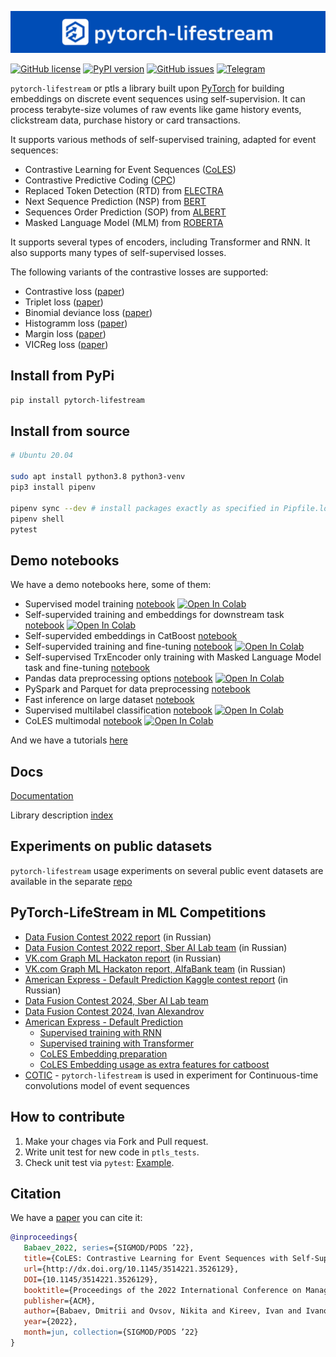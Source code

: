 ![ptls-logo](ptls-banner.png)


[![GitHub license](https://img.shields.io/github/license/dllllb/pytorch-lifestream.svg)](https://github.com/dllllb/pytorch-lifestream/blob/master/LICENSE)
[![PyPI version](https://badge.fury.io/py/pytorch-lifestream.svg)](https://badge.fury.io/py/pytorch-lifestream)
[![GitHub issues](https://img.shields.io/github/issues/dllllb/pytorch-lifestream.svg)](https://github.com/dllllb/pytorch-lifestream/issues)
[![Telegram](https://img.shields.io/badge/chat-on%20Telegram-2ba2d9.svg)](https://t.me/pytorch_lifestream)

`pytorch-lifestream` or ptls a library built upon [PyTorch](https://pytorch.org/) for building embeddings on discrete event sequences using self-supervision. It can process terabyte-size volumes of raw events like game history events, clickstream data, purchase history or card transactions.

It supports various methods of self-supervised training, adapted for event sequences:

- Contrastive Learning for Event Sequences ([CoLES](https://arxiv.org/abs/2002.08232))
- Contrastive Predictive Coding ([CPC](https://arxiv.org/abs/1807.03748))
- Replaced Token Detection (RTD) from [ELECTRA](https://arxiv.org/abs/2003.10555)
- Next Sequence Prediction (NSP) from [BERT](https://arxiv.org/abs/1810.04805)
- Sequences Order Prediction (SOP) from [ALBERT](https://arxiv.org/abs/1909.11942)
- Masked Language Model (MLM) from [ROBERTA](https://arxiv.org/abs/1907.11692)

It supports several types of encoders, including Transformer and RNN. It also supports many types of self-supervised losses.

The following variants of the contrastive losses are supported:

- Contrastive loss ([paper](https://doi.org/10.1109/CVPR.2006.100))
- Triplet loss ([paper](https://arxiv.org/abs/1412.6622))
- Binomial deviance loss ([paper](https://arxiv.org/abs/1407.4979))
- Histogramm loss ([paper](https://arxiv.org/abs/1611.00822))
- Margin loss ([paper](https://arxiv.org/abs/1706.07567))
- VICReg loss ([paper](https://arxiv.org/abs/2105.04906))

## Install from PyPi

```sh
pip install pytorch-lifestream
```

## Install from source

```sh
# Ubuntu 20.04

sudo apt install python3.8 python3-venv
pip3 install pipenv

pipenv sync --dev # install packages exactly as specified in Pipfile.lock
pipenv shell
pytest

```

## Demo notebooks

We have a demo notebooks here, some of them:

- Supervised model training [notebook](tutorials/notebooks/supervised-sequence-to-target.ipynb) [![Open In Colab](https://colab.research.google.com/assets/colab-badge.svg)](https://colab.research.google.com/github/dllllb/pytorch-lifestream/blob/master/tutorials/notebooks/supervised-sequence-to-target.ipynb)
- Self-supervided training and embeddings for downstream task [notebook](tutorials/notebooks/coles-emb.ipynb) [![Open In Colab](https://colab.research.google.com/assets/colab-badge.svg)](https://colab.research.google.com/github/dllllb/pytorch-lifestream/blob/master/tutorials/notebooks/coles-emb.ipynb)
- Self-supervided embeddings in CatBoost [notebook](tutorials/notebooks/coles-catboost.ipynb)
- Self-supervided training and fine-tuning [notebook](tutorials/notebooks/coles-finetune.ipynb) [![Open In Colab](https://colab.research.google.com/assets/colab-badge.svg)](https://colab.research.google.com/github/dllllb/pytorch-lifestream/blob/master/tutorials/notebooks/coles-finetune.ipynb)
- Self-supervised TrxEncoder only training with Masked Language Model task and fine-tuning [notebook](tutorials/notebooks/mlm-emb.ipynb)
- Pandas data preprocessing options [notebook](tutorials/notebooks/preprocessing-demo.ipynb) [![Open In Colab](https://colab.research.google.com/assets/colab-badge.svg)](https://colab.research.google.com/github/dllllb/pytorch-lifestream/blob/master/tutorials/notebooks/preprocessing-demo.ipynb)
- PySpark and Parquet for data preprocessing [notebook](tutorials/notebooks/pyspark-parquet.ipynb)
- Fast inference on large dataset [notebook](tutorials/notebooks/extended_inference.ipynb)
- Supervised multilabel classification [notebook](tutorials/notebooks/multilabel-classification.ipynb) [![Open In Colab](https://colab.research.google.com/assets/colab-badge.svg)](https://colab.research.google.com/github/dllllb/pytorch-lifestream/blob/master/tutorials/notebooks/multilabel-classification.ipynb)
- CoLES multimodal [notebook](tutorials/notebooks/CoLES-multimodal.ipynb) [![Open In Colab](https://colab.research.google.com/assets/colab-badge.svg)](https://colab.research.google.com/github/dllllb/pytorch-lifestream/blob/master/tutorials/notebooks/CoLES-multimodal.ipynb)

And we have a tutorials [here](tutorials)
## Docs

[Documentation](https://dllllb.github.io/pytorch-lifestream/)

Library description [index](docs/index.md)

## Experiments on public datasets

`pytorch-lifestream` usage experiments on several public event datasets are available in the separate [repo](https://github.com/dllllb/ptls-experiments)

## PyTorch-LifeStream in ML Competitions
- [Data Fusion Contest 2022 report](https://habr.com/ru/companies/vtb/articles/673666/) (in Russian)
- [Data Fusion Contest 2022 report, Sber AI Lab team](https://habr.com/ru/companies/ods/articles/670572/) (in Russian)
- [VK.com Graph ML Hackaton report](https://habr.com/ru/companies/vk/articles/703484/) (in Russian)
- [VK.com Graph ML Hackaton report, AlfaBank team](https://habr.com/ru/companies/alfa/articles/698660/) (in Russian)
- [American Express - Default Prediction Kaggle contest report](https://habr.com/ru/articles/704440/) (in Russian)
- [Data Fusion Contest 2024, Sber AI Lab team](https://github.com/warofgam/Sber-AI-Lab---datafusion)
- [Data Fusion Contest 2024, Ivan Alexandrov](https://github.com/Ivanich-spb/datafusion_2024_churn) 
- [American Express - Default Prediction](https://www.kaggle.com/competitions/amex-default-prediction)
    - [Supervised training with RNN](https://www.kaggle.com/code/ivkireev/amex-ptls-baseline-supervised-neural-network)
    - [Supervised training with Transformer](https://www.kaggle.com/code/ivkireev/amex-transformer-network-train-with-ptls)
    - [CoLES Embedding preparation](https://www.kaggle.com/code/ivkireev/amex-contrastive-embeddings-with-ptls-coles)
    - [CoLES Embedding usage as extra features for catboost](https://www.kaggle.com/code/ivkireev/catboost-classifier-with-coles-embeddings)
- [COTIC](https://github.com/VladislavZh/COTIC) - `pytorch-lifestream` is used in experiment for Continuous-time convolutions model of event sequences

## How to contribute

1. Make your chages via Fork and Pull request.
2. Write unit test for new code in `ptls_tests`.
3. Check unit test via `pytest`: [Example](.#install-from-source).

## Citation

We have a [paper](https://arxiv.org/abs/2002.08232) you can cite it:
```bibtex
@inproceedings{
   Babaev_2022, series={SIGMOD/PODS ’22},
   title={CoLES: Contrastive Learning for Event Sequences with Self-Supervision},
   url={http://dx.doi.org/10.1145/3514221.3526129},
   DOI={10.1145/3514221.3526129},
   booktitle={Proceedings of the 2022 International Conference on Management of Data},
   publisher={ACM},
   author={Babaev, Dmitrii and Ovsov, Nikita and Kireev, Ivan and Ivanova, Maria and Gusev, Gleb and Nazarov, Ivan and Tuzhilin, Alexander},
   year={2022},
   month=jun, collection={SIGMOD/PODS ’22}
}

```
